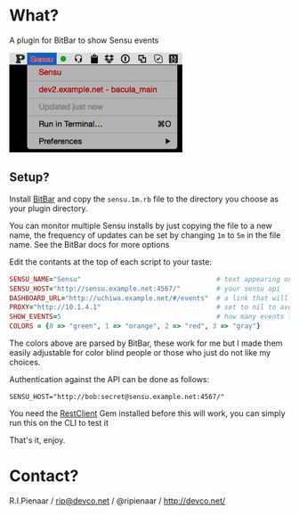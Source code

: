 What?
=====

A plugin for BitBar to show Sensu events

![Screenshot](screenshot.png)

Setup?
------

Install [BitBar](https://github.com/matryer/bitbar) and copy the ```sensu.1m.rb``` file to the directory
you choose as your plugin directory.

You can monitor multiple Sensu installs by just copying the file to a new name, the frequency of updates
can be set by changing ```1m``` to ```5m``` in the file name.  See the BitBar docs for more options

Edit the contants at the top of each script to your taste:

```ruby
SENSU_NAME="Sensu"                                  # text appearing on the menu in green/red/yello
SENSU_HOST="http://sensu.example.net:4567/"         # your sensu api
DASHBOARD_URL="http://uchiwa.example.net/#/events"  # a link that will open if you click on an event
PROXY="http://10.1.4.1"                             # set to nil to avoid using a proxy
SHOW_EVENTS=5                                       # how many events to show in the drop down
COLORS = {0 => "green", 1 => "orange", 2 => "red", 3 => "gray"}
```

The colors above are parsed by BitBar, these work for me but I made them easily adjustable for color
blind people or those who just do not like my choices.

Authentication against the API can be done as follows:

```
SENSU_HOST="http://bob:secret@sensu.example.net:4567/"
```

You need the [RestClient](https://github.com/rest-client/rest-client) Gem installed before this will
work, you can simply run this on the CLI to test it

That's it, enjoy.

Contact?
========

R.I.Pienaar / rip@devco.net / @ripienaar / http://devco.net/
